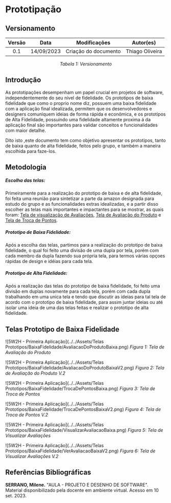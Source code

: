 # Prototipação

## Versionamento

<center>

| **Versão** | **Data** | **Modificações** | **Autor(es)** |
| :--: | :--: | :--: | :--: |
| 0.1 | 14/09/2023 | Criação do documento | Thiago Oliveira |

*Tabela 1: Versionamento*

</center>

## Introdução
As prototipações desempenham um papel crucial em projetos de software, independentemente do seu nível de fidelidade. Os prototipos de baixa fidelidade que como o proprio nome diz, possuem uma baixa fidelidade com a aplicação final idealizada,
permitem que os desenvolvedores e designers comuniquem ideias de forma rápida e econômica, e os prototipos de Alta Fidelidade, possuindo uma fidelidade altamente proxima á da aplicação final são importantes para validar conceitos 
e funcionalidades com maior detalhe.

Dito isto ,este documento tem como objetivo apresentar os prototipos, tanto de baixa quanto de alta fidelidade, feitos pelo grupo, e também a maneira escolhida para faze-los.

## Metodologia
##### Escolha das telas:

Primeiramente para a realização do prototipo de baixa e de alta fidelidade, foi feita uma reunião para sintetizar a parte da amazon designada para estudo do grupo e as funcionalidades extras idealizadas, e a partir disso escolher as telas mais
importantes e impactantes para se mostrar, as quais foram: [Tela de visualização de Avaliações](), [Tela de Avaliação do Produto]() e [Tela de Troca de Pontos]().

##### Prototipo de Baixa Fidelidade:
Após a escolha das telas, partimos para a realização do prototipo de baixa fidelidade, o qual foi feito uma divisão de uma dupla por tela, porém com cada membro da dupla fazendo sua própria tela, para termos várias opçoes rápidas de design e idéias
para cada tela.

##### Prototipo de Alta Fidelidade: 
Após a realização das telas do prototipo de baixa fidelidade, foi feito uma divisão em duplas novamente para cada tela, porém com cada dupla trabalhando em uma unica tela e tendo que discutir as ideias para tal tela de acordo com o prototipo de baixa
fidelidade,  para assim juntar ideias ou até isolar uma ideia de uma das telas feitas e realizar o prototipo de alta fidelidade.

## Telas Prototipo de Baixa Fidelidade
![5W2H - Primeira Aplicação](../../Assets/Telas Prototipos/BaixaFidelidade/AvaliacaoDoProdutoBaixa.png)
*Figura 1: Tela de Avaliação do Produto*


![5W2H - Primeira Aplicação](../../Assets/Telas Prototipos/BaixaFidelidade/AvaliacaoDoProdutoBaixaV2.png)
*Figura 2: Tela de Avaliação do Produto V.2*

![5W2H - Primeira Aplicação](../../Assets/Telas Prototipos/BaixaFidelidade/TrocaDePontosBaixa.png)
*Figura 3: Tela de Troca de Pontos*

![5W2H - Primeira Aplicação](../../Assets/Telas Prototipos/BaixaFidelidade/TrocaDePontosBaixaV2.png)
*Figura 4: Tela de Troca de Pontos V.2*

![5W2H - Primeira Aplicação](../../Assets/Telas Prototipos/BaixaFidelidade/VisualizarAvaliacaoBaixa.png)
*Figura 5: Tela de Visualizar Avaliações*

![5W2H - Primeira Aplicação](../../Assets/Telas Prototipos/BaixaFidelidade/VerAvaliacaoBaixaV2.png)
*Figura 6: Tela de Visualizar Avaliações V.2*

## Referências Bibliográficas

**SERRANO, Milene.** "AULA - PROJETO E DESENHO DE SOFTWARE". Material disponibilizado pela docente em ambiente virtual. Acesso em 10 set. 2023.
